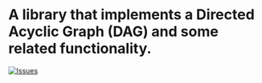 # A library that implements a Directed Acyclic Graph (DAG) and some related functionality.

[![Issues](https://img.shields.io/github/issues/AlexanderLapygin/dags?style=plastic)](https://github.com/AlexanderLapygin/dags/issues)
